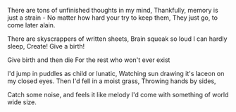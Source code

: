 There are tons of unfinished thoughts in my mind,
Thankfully, memory is just a strain -
No matter how hard your try to keep them,
They just go, to come later alain.

There are skyscrappers of written sheets,
Brain squeak so loud I can hardly sleep,
Create!
Give a birth!

Give birth and then die
For the rest who won't ever exist

I'd jump in puddles as child or lunatic,
Watching sun drawing it's laceon on my closed eyes.
Then I'd fell in a moist grass,
Throwing hands by sides,

Catch some noise, and feels it like melody
I'd come with something of world wide size.
